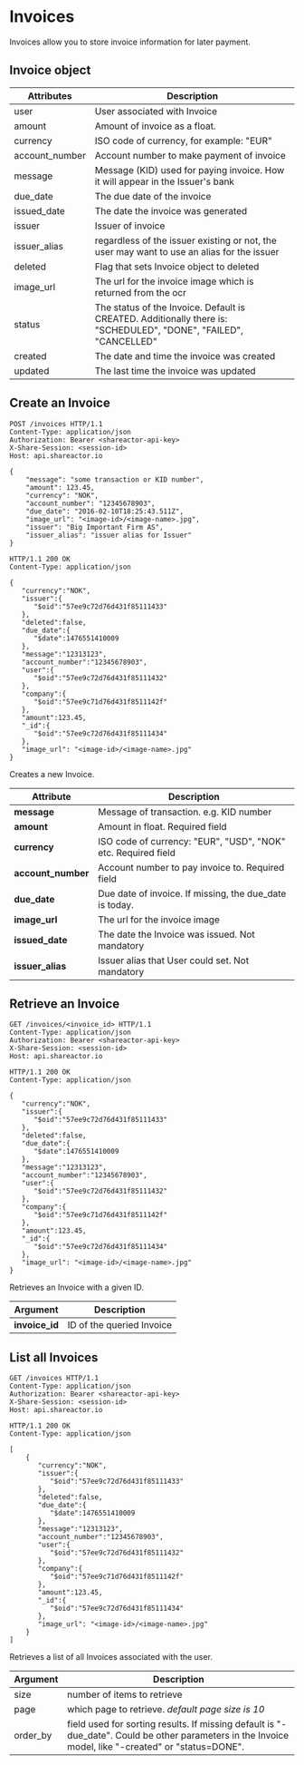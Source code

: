 # Invoices

Invoices allow you to store invoice information for later payment.

## Invoice object

Attributes | Description
---------- | -------
user | User associated with Invoice
amount | Amount of invoice as a float.
currency | ISO code of currency, for example: "EUR"
account_number | Account number to make payment of invoice
message | Message (KID) used for paying invoice. How it will appear in the Issuer's bank
due_date | The due date of the invoice
issued_date | The date the invoice was generated
issuer | Issuer of invoice
issuer_alias | regardless of the issuer existing or not, the user may want to use an alias for the issuer
deleted | Flag that sets Invoice object to deleted
image_url | The url for the invoice image which is returned from the ocr
status | The status of the Invoice. Default is CREATED. Additionally there is: "SCHEDULED", "DONE", "FAILED", "CANCELLED"
created| The date and time the invoice was created
updated | The last time the invoice was updated


## Create an Invoice

``` http
POST /invoices HTTP/1.1
Content-Type: application/json
Authorization: Bearer <shareactor-api-key>
X-Share-Session: <session-id>
Host: api.shareactor.io

{
    "message": "some transaction or KID number",
    "amount": 123.45,
    "currency": "NOK",
    "account_number": "12345678903",
    "due_date": "2016-02-10T18:25:43.511Z",
    "image_url": "<image-id>/<image-name>.jpg",
    "issuer": "Big Important Firm AS",
    "issuer_alias": "issuer alias for Issuer"
}
```

``` http
HTTP/1.1 200 OK
Content-Type: application/json

{
   "currency":"NOK",
   "issuer":{
      "$oid":"57ee9c72d76d431f85111433"
   },
   "deleted":false,
   "due_date":{
      "$date":1476551410009
   },
   "message":"12313123",
   "account_number":"12345678903",
   "user":{
      "$oid":"57ee9c72d76d431f85111432"
   },
   "company":{
      "$oid":"57ee9c71d76d431f8511142f"
   },
   "amount":123.45,
   "_id":{
      "$oid":"57ee9c72d76d431f85111434"
   },
   "image_url": "<image-id>/<image-name>.jpg"
}
```

Creates a new Invoice.

Attribute | Description
---------- | -------
**message** | Message of transaction. e.g. KID number
**amount** | Amount in float. Required field
**currency** | ISO code of currency: "EUR", "USD", "NOK" etc. Required field
**account_number** | Account number to pay invoice to. Required field
**due_date** | Due date of invoice. If missing, the due_date is today.
**image_url** | The url for the invoice image
**issued_date**| The date the Invoice was issued. Not mandatory
**issuer_alias**| Issuer alias that User could set. Not mandatory

## Retrieve an Invoice

``` http
GET /invoices/<invoice_id> HTTP/1.1
Content-Type: application/json
Authorization: Bearer <shareactor-api-key>
X-Share-Session: <session-id>
Host: api.shareactor.io
```

``` http
HTTP/1.1 200 OK
Content-Type: application/json

{
   "currency":"NOK",
   "issuer":{
      "$oid":"57ee9c72d76d431f85111433"
   },
   "deleted":false,
   "due_date":{
      "$date":1476551410009
   },
   "message":"12313123",
   "account_number":"12345678903",
   "user":{
      "$oid":"57ee9c72d76d431f85111432"
   },
   "company":{
      "$oid":"57ee9c71d76d431f8511142f"
   },
   "amount":123.45,
   "_id":{
      "$oid":"57ee9c72d76d431f85111434"
   },
   "image_url": "<image-id>/<image-name>.jpg"
}
```

Retrieves an Invoice with a given ID.

Argument | Description
---------- | -------
**invoice_id** | ID of the queried Invoice


## List all Invoices

``` http
GET /invoices HTTP/1.1
Content-Type: application/json
Authorization: Bearer <shareactor-api-key>
X-Share-Session: <session-id>
Host: api.shareactor.io
```

``` http
HTTP/1.1 200 OK
Content-Type: application/json

[
    {
       "currency":"NOK",
       "issuer":{
          "$oid":"57ee9c72d76d431f85111433"
       },
       "deleted":false,
       "due_date":{
          "$date":1476551410009
       },
       "message":"12313123",
       "account_number":"12345678903",
       "user":{
          "$oid":"57ee9c72d76d431f85111432"
       },
       "company":{
          "$oid":"57ee9c71d76d431f8511142f"
       },
       "amount":123.45,
       "_id":{
          "$oid":"57ee9c72d76d431f85111434"
       },
       "image_url": "<image-id>/<image-name>.jpg"
    }
]
```

Retrieves a list of all Invoices associated with the user.

Argument | Description
---------- | -------
size | number of items to retrieve
page | which page to retrieve. _default page size is 10_
order_by | field used for sorting results. If missing default is "-due_date". Could be other parameters in the Invoice model, like "-created" or "status=DONE".
